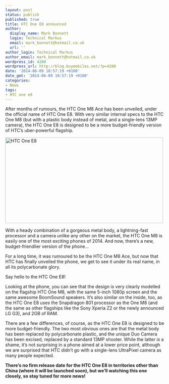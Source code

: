 ```yaml
---
layout: post
status: publish
published: true
title: HTC One E8 announced
author:
  display_name: Mark Bonnett
  login: Technical Markus
  email: mark_bonnett@hotmail.co.uk
  url: ''
author_login: Technical Markus
author_email: mark_bonnett@hotmail.co.uk
wordpress_id: 4280
wordpress_url: http://blog.buymobiles.net/?p=4280
date: '2014-06-09 10:57:19 +0100'
date_gmt: '2014-06-09 10:57:19 +0100'
categories:
- News
tags:
- HTC one e8
---
```

<div id="stcpDiv">
<p><span class="postStandFirst">After months of rumours, the HTC One M8 Ace has been unveiled, under the official name of HTC One E8. With very similar internal specs to the HTC One M8 (but with a plastic body instead of metal, and a single-lens 13MP camera), the HTC One E8 is designed to be a more budget-friendly version of HTC&rsquo;s uber-powerful flagship.</span></p>
<p><img class="aligncenter size-full wp-image-4282" alt="HTC One E8" src="https://a1comms-blog-buymobiles.storage.googleapis.com/2014/06/14195290107_fd84096a5d.jpg" width="500" height="271" /></p>
<p>With a heady combination of a gorgeous metal body, a lightning-fast processor and a camera unlike any other on the market, the HTC One M8 is easily one of the most exciting phones of 2014. And now, there&rsquo;s a new, budget-friendlier version of the phone...</p>
<div id="stcpDiv">
<div id="newsArticle">
<div>
<p>For a long time, it was rumoured to be the HTC One M8 Ace, but now that HTC has finally unveiled the phone, we get to see it under its real name, in all its polycarbonate glory.</p>
<p>Say hello to the HTC One E8!</p>
<p>Looking at the phone, you can see that the design is very clearly modelled on the flagship HTC One M8, with the same 5-inch 1080p screen and the same awesome BoomSound speakers. It&rsquo;s also similar on the inside, too, as the HTC One E8 uses the Snapdragon 801 processor as the One M8 (and the same as other flagships like the Sony Xperia Z2 or the newly announced LG G3), and 2GB of RAM.</p>
<p>There are a few differences, of course, as the HTC One E8 is designed to be more budget-friendly. The two most obvious ones are that the metal body has been replaced by polycarbonate plastic, and the unique Duo Camera has been excised, replaced by a standard 13MP shooter. While the latter <em>is</em> a shame, it&rsquo;s not surprising in a phone aimed at a lower price point, although we are surprised that HTC didn&rsquo;t go with a single-lens UltraPixel camera as many people expected.</p>
<p><strong>There&rsquo;s no firm release date for the HTC One E8 in territories other than China (where it will be launched soon), but we&rsquo;ll watching this one closely, so stay tuned for more news!</strong></p>
</div>
</div>
</div>
</div>
